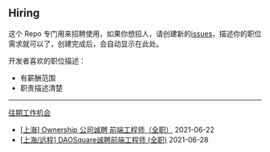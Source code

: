 ## Hiring

这个 Repo 专门用来招聘使用，如果你想招人，请创建新的[issues](https://github.com/rebase-network/who-is-hiring/issues/)，描述你的职位需求就可以了，创建完成后，会自动显示在此处。

开发者喜欢的职位描述：
- 有薪酬范围
- 职责描述清楚

---

[往期工作机会](./jobs.md)
- [[上海] Ownership 公司诚聘 前端工程师（全职）](https://github.com/rebase-network/who-is-hiring/issues/8) 2021-06-22
- [[上海/远程] DAOSquare诚聘前端工程师 (全职)](https://github.com/rebase-network/who-is-hiring/issues/9) 2021-06-28

